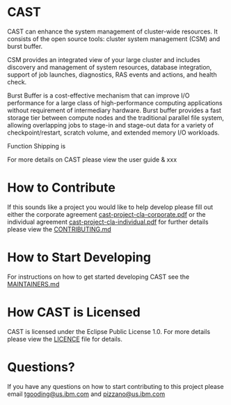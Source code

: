 # CAST
CAST can enhance the system management of cluster-wide resources. It consists of the open source tools: cluster system management (CSM) and burst buffer. 

CSM provides an integrated view of your large cluster and includes discovery and management of system resources, database integration, support of job launches, diagnostics, RAS events and actions, and health check. 

Burst Buffer is a cost-effective mechanism that can improve I/O performance for a large class of high-performance computing applications without requirement of intermediary hardware. Burst buffer provides a fast storage tier between compute nodes and the traditional parallel file system, allowing overlapping jobs to stage-in and stage-out data for a variety of checkpoint/restart, scratch volume, and extended memory I/O workloads. 

Function Shipping is

For more details on CAST please view the user guide & xxx

# How to Contribute
If this sounds like a project you would like to help develop please fill out either the corporate agreement [cast-project-cla-corporate.pdf](https://github.com/IBM/CAST/blob/master/cast-project-cla-corporate.pdf) or the individual agreement [cast-project-cla-individual.pdf](https://github.com/IBM/CAST/blob/master/cast-project-cla-individual.pdf) for further details please view the [CONTRIBUTING.md](https://github.com/IBM/CAST/blob/master/CONTRIBUTING.md)

# How to Start Developing
For instructions on how to get started developing CAST see the [MAINTAINERS.md](https://github.com/IBM/CAST/blob/master/MAINTAINERS.md)

# How CAST is Licensed
CAST is licensed under the Eclipse Public License 1.0. For more details please view the [LICENCE](https://github.com/IBM/CAST/blob/master/LICENSE) file for details.

# Questions?
If you have any questions on how to start contributing to this project please email tgooding@us.ibm.com and pizzano@us.ibm.com
